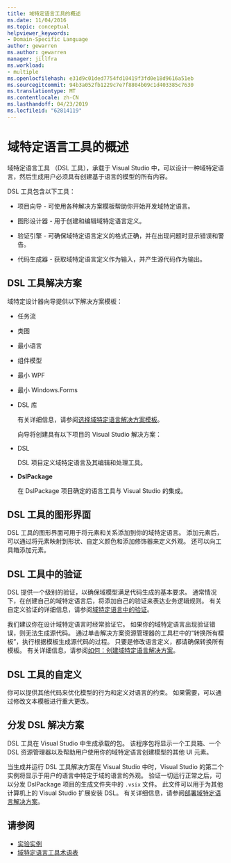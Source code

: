 ```yaml
---
title: 域特定语言工具的概述
ms.date: 11/04/2016
ms.topic: conceptual
helpviewer_keywords:
- Domain-Specific Language
author: gewarren
ms.author: gewarren
manager: jillfra
ms.workload:
- multiple
ms.openlocfilehash: e31d9c01ded7754fd10419f3fd0e18d9616a51eb
ms.sourcegitcommit: 94b3a052fb1229c7e7f8804b09c1d403385c7630
ms.translationtype: MT
ms.contentlocale: zh-CN
ms.lasthandoff: 04/23/2019
ms.locfileid: "62814119"
---
```

# <a name="overview-of-domain-specific-language-tools"></a>域特定语言工具的概述
域特定语言工具 （DSL 工具），承载于 Visual Studio 中，可以设计一种域特定语言，然后生成用户必须具有创建基于语言的模型的所有内容。

 DSL 工具包含以下工具：

- 项目向导 - 可使用各种解决方案模板帮助你开始开发域特定语言。

- 图形设计器 - 用于创建和编辑域特定语言定义。

- 验证引擎 - 可确保域特定语言定义的格式正确，并在出现问题时显示错误和警告。

- 代码生成器 - 获取域特定语言定义作为输入，并产生源代码作为输出。

## <a name="the-dsl-tools-solution"></a>DSL 工具解决方案
 域特定设计器向导提供以下解决方案模板：

- 任务流

- 类图

- 最小语言

- 组件模型

- 最小 WPF

- 最小 Windows.Forms

- DSL 库

  有关详细信息，请参阅[选择域特定语言解决方案模板](../modeling/choosing-a-domain-specific-language-solution-template.md)。

  向导将创建具有以下项目的 Visual Studio 解决方案：

- DSL

   DSL 项目定义域特定语言及其编辑和处理工具。

- **DslPackage**

   在 DslPackage 项目确定的语言工具与 Visual Studio 的集成。

## <a name="the-dsl-tools-graphical-interface"></a>DSL 工具的图形界面
 DSL 工具的图形界面可用于将元素和关系添加到你的域特定语言。 添加元素后，可以通过将元素映射到形状、自定义颜色和添加修饰器来定义外观。 还可以向工具箱添加元素。

## <a name="validation-in-dsl-tools"></a>DSL 工具中的验证
 DSL 提供一个级别的验证，以确保域模型满足代码生成的基本要求。 通常情况下，在创建自己的域特定语言后，将添加自己的验证来表达业务逻辑规则。 有关自定义验证的详细信息，请参阅[域特定语言中的验证](../modeling/validation-in-a-domain-specific-language.md)。

 我们建议你在设计域特定语言时经常验证它。 如果你的域特定语言出现验证错误，则无法生成源代码。 通过单击解决方案资源管理器的工具栏中的“转换所有模板”，执行根据模板生成源代码的过程。 只要是修改语言定义，都请确保转换所有模板。 有关详细信息，请参阅[如何：创建域特定语言解决方案](../modeling/how-to-create-a-domain-specific-language-solution.md)。

## <a name="customization-of-dsl-tools"></a>DSL 工具的自定义
 你可以提供其他代码来优化模型的行为和定义对语言的约束。 如果需要，可以通过修改文本模板进行重大更改。

## <a name="distributing-your-dsl-solution"></a>分发 DSL 解决方案
 DSL 工具在 Visual Studio 中生成承载的包。 该程序包将显示一个工具箱、一个 DSL 资源管理器以及帮助用户使用你的域特定语言创建模型的其他 UI 元素。

 当生成并运行 DSL 工具解决方案在 Visual Studio 中时，Visual Studio 的第二个实例将显示于用户的语言中特定于域的语言的外观。 验证一切运行正常之后，可以分发 DslPackage 项目的生成文件夹中的 `.vsix` 文件。 此文件可以用于为其他计算机上的 Visual Studio 扩展安装 DSL。  有关详细信息，请参阅[部署域特定语言解决方案](../modeling/deploying-domain-specific-language-solutions.md)。

## <a name="see-also"></a>请参阅

- [实验实例](../extensibility/the-experimental-instance.md)
- [域特定语言工具术语表](https://msdn.microsoft.com/ca5e84cb-a315-465c-be24-76aa3df276aa)